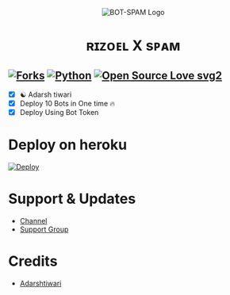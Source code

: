 <p align="center">
  <img src="https://telegra.ph/file/fd6a29e8f972c27908351.jpg" alt="BOT-SPAM Logo">
</p>
<h1 align="center">
  <b>ʀɪᴢᴏᴇʟ X sᴘᴀᴍ</b>
</h1>

[![Forks](https://img.shields.io/github/forks/Adarshtiwari1305/Oommffoo?style=flat-square&color=orange)](https://github.com/Adarshtiwari1305/Oommffoo/fork)
[![Python](https://img.shields.io/badge/Python-v3.9.7-blue)](https://www.python.org/)
[![Open Source Love svg2](https://badges.frapsoft.com/os/v2/open-source.svg?v=103)](https://github.com/Adarshtiwari1305/Oommffoo)   
----
 
- [x] ☯︎ Adarsh tiwari
- [x] Deploy 10 Bots in One time 🔥
- [x] Deploy Using Bot Token 

# Deploy on heroku

[![Deploy](https://www.herokucdn.com/deploy/button.svg)](https://heroku.com/deploy?template=https://github.com/Adarshtiwari1305/Oommffoo-heroku)


# Support & Updates
* [Channel](https://t.me/Love_Curd)
* [Support Group](https://t.me/Hitler_fed)

# Credits
* [Adarshtiwari](https://github.com/Adarshtiwari1305)

